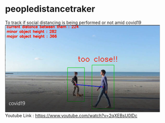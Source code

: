 # peopledistancetraker
To track if social distancing is being performed or not amid covid19
![](thumnail.JPG)
Youtube Link : 
https://www.youtube.com/watch?v=2qXEBsU0lDc
